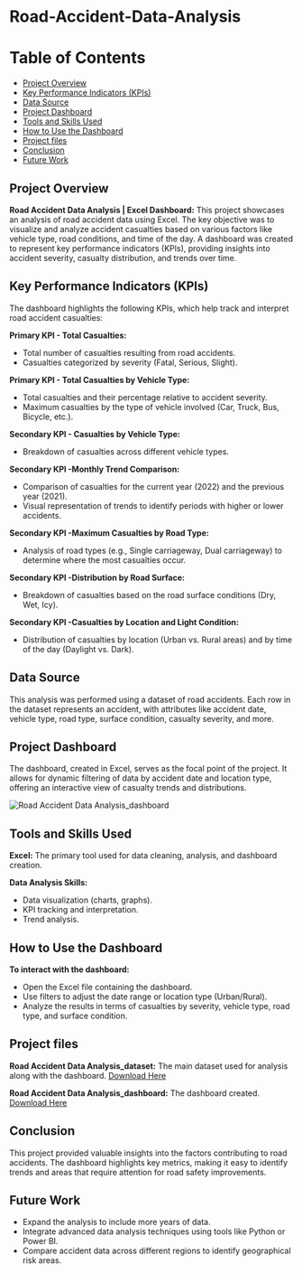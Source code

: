 # Road-Accident-Data-Analysis
# Table of Contents
- [Project Overview](#project-overview)
- [Key Performance Indicators (KPIs)](#key-performance-indicators-(KPIs))
- [Data Source](#data-source)
- [Project Dashboard](#project-dashboard)
- [Tools and Skills Used](#tools-and-skills-used)
- [How to Use the Dashboard](#how-to-use-the-dashboard)
- [Project files](#project-files)
- [Conclusion](#conclusion)
- [Future Work](#future-work)
  
## Project Overview
**Road Accident Data Analysis | Excel Dashboard:**  This project showcases an analysis of road accident data using Excel. The key objective was to visualize and analyze accident casualties based on various factors like vehicle type, road conditions, and time of the day. A dashboard was created to represent key performance indicators (KPIs), providing insights into accident severity, casualty distribution, and trends over time.
## Key Performance Indicators (KPIs)
The dashboard highlights the following KPIs, which help track and interpret road accident casualties:

**Primary KPI - Total Casualties:**
- Total number of casualties resulting from road accidents.
- Casualties categorized by severity (Fatal, Serious, Slight).
  
**Primary KPI - Total Casualties by Vehicle Type:**
- Total casualties and their percentage relative to accident severity.
- Maximum casualties by the type of vehicle involved (Car, Truck, Bus, Bicycle, etc.).
  
**Secondary KPI - Casualties by Vehicle Type:**
- Breakdown of casualties across different vehicle types.
  
**Secondary KPI -Monthly Trend Comparison:**
- Comparison of casualties for the current year (2022) and the previous year (2021).
- Visual representation of trends to identify periods with higher or lower accidents.
  
**Secondary KPI -Maximum Casualties by Road Type:**
- Analysis of road types (e.g., Single carriageway, Dual carriageway) to determine where the most casualties occur.
  
**Secondary KPI -Distribution by Road Surface:**
- Breakdown of casualties based on the road surface conditions (Dry, Wet, Icy).
  
**Secondary KPI -Casualties by Location and Light Condition:**
- Distribution of casualties by location (Urban vs. Rural areas) and by time of the day (Daylight vs. Dark).

## Data Source
This analysis was performed using a dataset of road accidents. Each row in the dataset represents an accident, with attributes like accident date, vehicle type, road type, surface condition, casualty severity, 
  and more.

## Project Dashboard
The dashboard, created in Excel, serves as the focal point of the project. It allows for dynamic filtering of data by accident date and location type, offering an interactive view of casualty trends and 
  distributions.
  
  ![Road Accident Data Analysis_dashboard](https://github.com/user-attachments/assets/43bff421-c7fd-4b62-8256-6d4fcd765e26)

## Tools and Skills Used
  **Excel:** The primary tool used for data cleaning, analysis, and dashboard creation.

  **Data Analysis Skills:**
  - Data visualization (charts, graphs).
  - KPI tracking and interpretation.
  - Trend analysis.
 
## How to Use the Dashboard
  **To interact with the dashboard:**
   - Open the Excel file containing the dashboard.
   - Use filters to adjust the date range or location type (Urban/Rural).
   - Analyze the results in terms of casualties by severity, vehicle type, road type, and surface condition.
     
## Project files
**Road Accident Data Analysis_dataset:** The main dataset used for analysis along with the dashboard. [Download Here](https://docs.google.com/spreadsheets/d/1Y0cISAEidiMClXxyLwlZPmalv1M8y4to/edit?usp=drive_link&ouid=107061954801668731092&rtpof=true&sd=true)

**Road Accident Data Analysis_dashboard:** The dashboard created. [Download Here](https://drive.google.com/file/d/10wIJwA_EyG1HVBohKKOXxM5bUalSQkcs/view?usp=drive_link)

## Conclusion
This project provided valuable insights into the factors contributing to road accidents. The dashboard highlights key metrics, making it easy to identify trends and areas that require attention for road safety 
   improvements.
   
## Future Work
   - Expand the analysis to include more years of data.
   - Integrate advanced data analysis techniques using tools like Python or Power BI.
   - Compare accident data across different regions to identify geographical risk areas.


  


